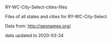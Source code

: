 
RY-WC-City-Select-cities-files

Files of all states and cities for RY-WC-City-Select

Data from: http://geonames.org/

data updated to 2020-03-24